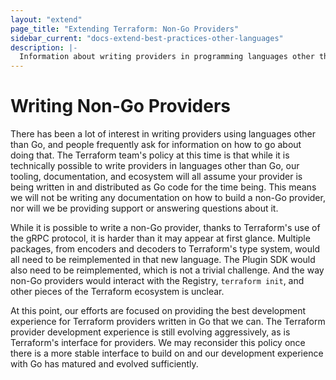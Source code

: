 ```yaml
---
layout: "extend"
page_title: "Extending Terraform: Non-Go Providers"
sidebar_current: "docs-extend-best-practices-other-languages"
description: |-
  Information about writing providers in programming languages other than Go.
---
```


# Writing Non-Go Providers

There has been a lot of interest in writing providers using languages other
than Go, and people frequently ask for information on how to go about doing
that. The Terraform team's policy at this time is that while it is technically
possible to write providers in languages other than Go, our tooling,
documentation, and ecosystem will all assume your provider is being written in
and distributed as Go code for the time being. This means we will not be
writing any documentation on how to build a non-Go provider, nor will we be
providing support or answering questions about it.

While it is possible to write a non-Go provider, thanks to Terraform's use of
the gRPC protocol, it is harder than it may appear at first glance. Multiple
packages, from encoders and decoders to Terraform's type system, would all need
to be reimplemented in that new language. The Plugin SDK would also need to be
reimplemented, which is not a trivial challenge. And the way non-Go providers
would interact with the Registry, `terraform init`, and other pieces of the
Terraform ecosystem is unclear.

At this point, our efforts are focused on providing the best development
experience for Terraform providers written in Go that we can. The Terraform
provider development experience is still evolving aggressively, as is
Terraform's interface for providers. We may reconsider this policy once there
is a more stable interface to build on and our development experience with Go
has matured and evolved sufficiently.
